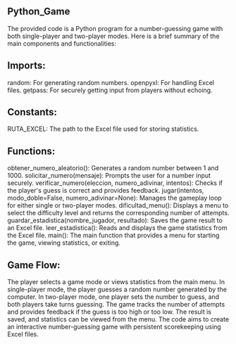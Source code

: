 ## Python_Game

The provided code is a Python program for a number-guessing game with both single-player and two-player modes. Here is a brief summary of the main components and functionalities:

## Imports:
random: For generating random numbers.
openpyxl: For handling Excel files.
getpass: For securely getting input from players without echoing.

## Constants:
RUTA_EXCEL: The path to the Excel file used for storing statistics.

## Functions:
obtener_numero_aleatorio(): Generates a random number between 1 and 1000.
solicitar_numero(mensaje): Prompts the user for a number input securely.
verificar_numero(eleccion, numero_adivinar, intentos): Checks if the player's guess is correct and provides feedback.
jugar(intentos, modo_doble=False, numero_adivinar=None): Manages the gameplay loop for either single or two-player modes.
dificultad_menu(): Displays a menu to select the difficulty level and returns the corresponding number of attempts.
guardar_estadistica(nombre_jugador, resultado): Saves the game result to an Excel file.
leer_estadistica(): Reads and displays the game statistics from the Excel file.
main(): The main function that provides a menu for starting the game, viewing statistics, or exiting.

## Game Flow:
The player selects a game mode or views statistics from the main menu.
In single-player mode, the player guesses a random number generated by the computer.
In two-player mode, one player sets the number to guess, and both players take turns guessing.
The game tracks the number of attempts and provides feedback if the guess is too high or too low.
The result is saved, and statistics can be viewed from the menu.
The code aims to create an interactive number-guessing game with persistent scorekeeping using Excel files. ​​







